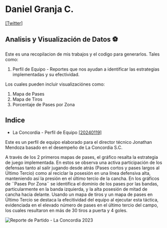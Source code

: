 # Daniel Granja C.
[[Twitter]](https://twitter.com/DGCFutbol)
## Analisis y Visualización de Datos ⚽

Este es una recopilacion de mis trabajos y el codigo para generarlos. Tales como:
1. Perfil de Equipo - Reportes que nos ayudan a identificar las estrategias implementadas y su efectividad.

Los cuales pueden incluir visualizaciónes como:
1. Mapa de Pases
2. Mapa de Tiros
3. Porcentaje de Pases por Zona

## Indice
- La Concordia - Perfil de Equipo [[20240119]](20240119_LaConcordiaPerfil)

Este es un perfil de equipo elaborado para el director técnico Jonathan Mendoza basado en el desempeño de La Concordia S.C.

A través de los 2 primeros mapas de pases, el gráfico resalta la estrategia de juego implementada. En estos se observa una activa participación de los defensas tanto al salir jugando desde atrás (Pases cortos y pases largos al Último Tercio) como al reciclar la posesión en una línea defensiva alta, manteniendo así la presión en el último tercio de la cancha. En los gráficos de ¨Pases Por Zona¨ se identifica el dominio de los pases por las bandas, particularmente en la banda izquierda, y la alta posesión de mitad de cancha hacia delante. Usando un mapa de tiros y un mapa de pases en Último Tercio se destaca la efecitividad del equipo al ejecutar esta táctica, evidenciada en el elevado número de pases en el último tercio del campo, los cuales resultaron en más de 30 tiros a puerta y 4 goles.

![Reporte de Partido - La Concordia 2023](https://raw.githubusercontent.com/Zekda96/football-viz/main/20240119%20-/20240119_viz.png)
